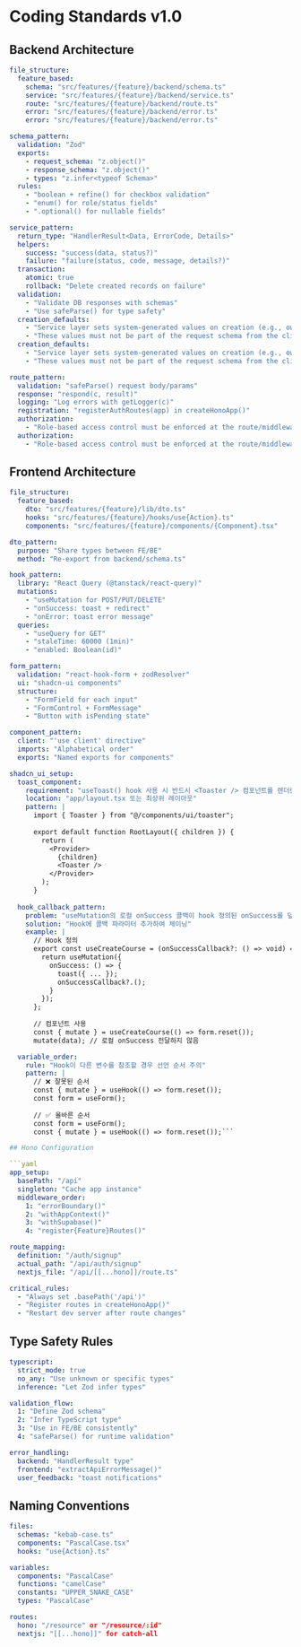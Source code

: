 # Coding Standards v1.0

## Backend Architecture

```yaml
file_structure:
  feature_based:
    schema: "src/features/{feature}/backend/schema.ts"
    service: "src/features/{feature}/backend/service.ts"
    route: "src/features/{feature}/backend/route.ts"
    error: "src/features/{feature}/backend/error.ts"
    error: "src/features/{feature}/backend/error.ts"

schema_pattern:
  validation: "Zod"
  exports:
    - request_schema: "z.object()"
    - response_schema: "z.object()"
    - types: "z.infer<typeof Schema>"
  rules:
    - "boolean + refine() for checkbox validation"
    - "enum() for role/status fields"
    - ".optional() for nullable fields"

service_pattern:
  return_type: "HandlerResult<Data, ErrorCode, Details>"
  helpers:
    success: "success(data, status?)"
    failure: "failure(status, code, message, details?)"
  transaction:
    atomic: true
    rollback: "Delete created records on failure"
  validation:
    - "Validate DB responses with schemas"
    - "Use safeParse() for type safety"
  creation_defaults:
    - "Service layer sets system-generated values on creation (e.g., owner_id, default status like 'draft')."
    - "These values must not be part of the request schema from the client."
  creation_defaults:
    - "Service layer sets system-generated values on creation (e.g., owner_id, default status like 'draft')."
    - "These values must not be part of the request schema from the client."

route_pattern:
  validation: "safeParse() request body/params"
  response: "respond(c, result)"
  logging: "Log errors with getLogger(c)"
  registration: "registerAuthRoutes(app) in createHonoApp()"
  authorization:
    - "Role-based access control must be enforced at the route/middleware layer, before calling the service."
  authorization:
    - "Role-based access control must be enforced at the route/middleware layer, before calling the service."
```

## Frontend Architecture

```yaml
file_structure:
  feature_based:
    dto: "src/features/{feature}/lib/dto.ts"
    hooks: "src/features/{feature}/hooks/use{Action}.ts"
    components: "src/features/{feature}/components/{Component}.tsx"

dto_pattern:
  purpose: "Share types between FE/BE"
  method: "Re-export from backend/schema.ts"

hook_pattern:
  library: "React Query (@tanstack/react-query)"
  mutations:
    - "useMutation for POST/PUT/DELETE"
    - "onSuccess: toast + redirect"
    - "onError: toast error message"
  queries:
    - "useQuery for GET"
    - "staleTime: 60000 (1min)"
    - "enabled: Boolean(id)"

form_pattern:
  validation: "react-hook-form + zodResolver"
  ui: "shadcn-ui components"
  structure:
    - "FormField for each input"
    - "FormControl + FormMessage"
    - "Button with isPending state"

component_pattern:
  client: "'use client' directive"
  imports: "Alphabetical order"
  exports: "Named exports for components"

shadcn_ui_setup:
  toast_component:
    requirement: "useToast() hook 사용 시 반드시 <Toaster /> 컴포넌트를 렌더링 트리에 추가"
    location: "app/layout.tsx 또는 최상위 레이아웃"
    pattern: |
      import { Toaster } from "@/components/ui/toaster";
      
      export default function RootLayout({ children }) {
        return (
          <Provider>
            {children}
            <Toaster />
          </Provider>
        );
      }
    
  hook_callback_pattern:
    problem: "useMutation의 로컬 onSuccess 콜백이 hook 정의된 onSuccess를 덮어씀"
    solution: "Hook에 콜백 파라미터 추가하여 체이닝"
    example: |
      // Hook 정의
      export const useCreateCourse = (onSuccessCallback?: () => void) => {
        return useMutation({
          onSuccess: () => {
            toast({ ... });
            onSuccessCallback?.();
          }
        });
      };
      
      // 컴포넌트 사용
      const { mutate } = useCreateCourse(() => form.reset());
      mutate(data); // 로컬 onSuccess 전달하지 않음

  variable_order:
    rule: "Hook이 다른 변수를 참조할 경우 선언 순서 주의"
    pattern: |
      // ❌ 잘못된 순서
      const { mutate } = useHook(() => form.reset());
      const form = useForm();
      
      // ✅ 올바른 순서
      const form = useForm();
      const { mutate } = useHook(() => form.reset());```

## Hono Configuration

```yaml
app_setup:
  basePath: "/api"
  singleton: "Cache app instance"
  middleware_order:
    1: "errorBoundary()"
    2: "withAppContext()"
    3: "withSupabase()"
    4: "register{Feature}Routes()"

route_mapping:
  definition: "/auth/signup"
  actual_path: "/api/auth/signup"
  nextjs_file: "/api/[[...hono]]/route.ts"

critical_rules:
  - "Always set .basePath('/api')"
  - "Register routes in createHonoApp()"
  - "Restart dev server after route changes"
```

## Type Safety Rules

```yaml
typescript:
  strict_mode: true
  no_any: "Use unknown or specific types"
  inference: "Let Zod infer types"

validation_flow:
  1: "Define Zod schema"
  2: "Infer TypeScript type"
  3: "Use in FE/BE consistently"
  4: "safeParse() for runtime validation"

error_handling:
  backend: "HandlerResult type"
  frontend: "extractApiErrorMessage()"
  user_feedback: "toast notifications"
```

## Naming Conventions

```yaml
files:
  schemas: "kebab-case.ts"
  components: "PascalCase.tsx"
  hooks: "use{Action}.ts"

variables:
  components: "PascalCase"
  functions: "camelCase"
  constants: "UPPER_SNAKE_CASE"
  types: "PascalCase"

routes:
  hono: "/resource" or "/resource/:id"
  nextjs: "[[...hono]]" for catch-all
```
